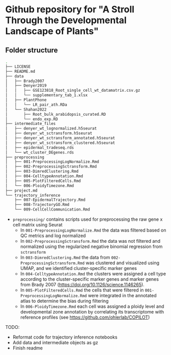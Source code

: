 # Github repository for "A Stroll Through the Developmental Landscape of Plants"

## Folder structure

```bash
.
├── LICENSE
├── README.md
├── data
│   ├── Brady2007
│   ├── Denyer2019
│   │   ├── GSE123818_Root_single_cell_wt_datamatrix.csv.gz
│   │   └── supplementary_tab_1.xlsx
│   ├── PlantPhone
│   │   └── LR_pair_ath.RDa
│   └── Shahan2022
│       ├── Root_bulk_arabidopsis_curated.RD
│       └── endo_exp.RD
├── intermediate_files
│   ├── denyer_wt_lognormalized.h5seurat
│   ├── denyer_wt_sctransform.h5seurat
│   ├── denyer_wt_sctransform_annotated.h5seurat
│   ├── denyer_wt_sctransform_clustered.h5seurat
│   ├── epidermal_tradeseq.rds
│   └── wt_cluster_DEgenes.rds
├── preprocessing
│   ├── 001-PreprocessingLogNormalize.Rmd
│   ├── 002-PreprocessingSctransform.Rmd
│   ├── 003-DimredClustering.Rmd
│   ├── 004-CelltypeAnnotation.Rmd
│   ├── 005-PlotFilteredCells.Rmd
│   └── 006-PloidyTimezone.Rmd
├── project.md
└── trajectory_inference
    ├── 007-EpidermalTrajectory.Rmd
    ├── 008-TrajectoryGO.Rmd
    └── 009-CellCellCommunication.Rmd
```


- `preprocessing/` contains scripts used for preprocessing the raw gene x cell matrix using Seurat
    * In `001-PreprocessingLogNormalize.Rmd` the data was filtered based on QC metrics and log normalized
    * In `002-PreprocessingSctransform.Rmd` the data was not filtered and normalized using the regularized negative binomial regression from `sctransform`
    * In `003-DimredClustering.Rmd` the data from `002-PreprocessingSctransform.Rmd` was clustered and visualized using UMAP, and we identified cluster-specific marker genes
    * In `004-CelltypeAnnotation.Rmd` the clusters were assigned a cell type according to the cluster-specific marker genes and marker genes from Brady 2007 (https://doi.org/10.1126/science.1146265). 
    * In `005-PlotFilteredCells.Rmd` the cells that were filtered in `001-PreprocessingLogNormalize.Rmd` were integrated in the annotated atlas to determine the bias during filtering
    * In `006-PloidyTimezone.Rmd` each cell was assigned a ploidy level and developmental zone annotation by correlating its transcriptome with reference profiles (see https://github.com/ohlerlab/COPILOT)


TODO:

- Reformat code for trajectory inference notebooks
- Add data and intermediate objects as gz
- Finish readme
